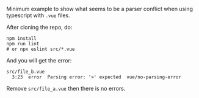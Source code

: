 Minimum example to show what seems to be a parser conflict when using
typescript with `.vue` files.

After cloning the repo, do:

```
npm install
npm run lint
# or npx eslint src/*.vue
```

And you will get the error:

```
src/file_b.vue
  3:23  error  Parsing error: '>' expected  vue/no-parsing-error
```

Remove `src/file_a.vue` then there is no errors.

